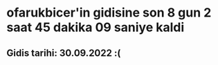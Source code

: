 # ofarukbicer'in gidisine son 8 gun 2 saat 45 dakika 09 saniye kaldi

## Gidis tarihi: 30.09.2022 :(